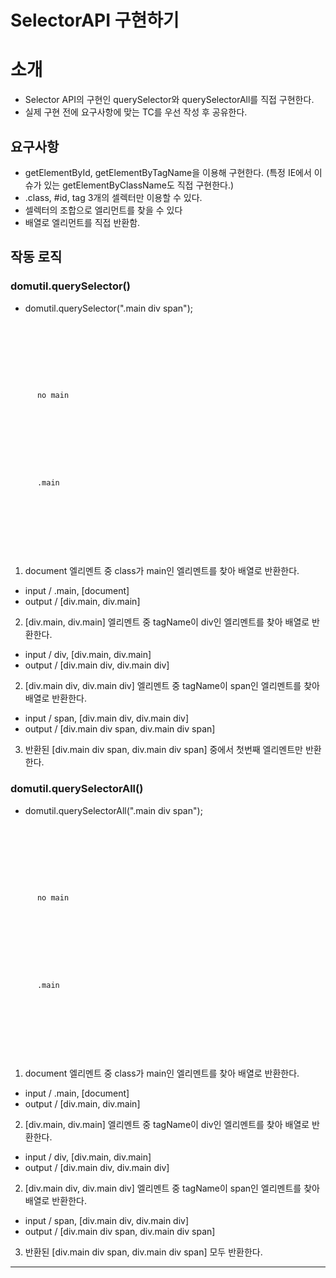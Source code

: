 SelectorAPI 구현하기
===============

# 소개

- Selector API의 구현인 querySelector와 querySelectorAll를 직접 구현한다.
- 실제 구현 전에 요구사항에 맞는 TC를 우선 작성 후 공유한다.

## 요구사항
- getElementById, getElementByTagName을 이용해 구현한다. (특정 IE에서 이슈가 있는 getElementByClassName도 직접 구현한다.)
- .class, #id, tag 3개의 셀렉터만 이용할 수 있다.
- 셀렉터의 조합으로 엘리먼트를 찾을 수 있다
- 배열로 엘리먼트를 직접 반환함.

## 작동 로직

### domutil.querySelector()

- domutil.querySelector(".main div span");

<pre><code>

<pre>

  <div id="cont" class="main">
    <div>
      <span>no main</span>
    </div>
  </div>

  <div class="main">
    <div>
      <span>.main</span>
    </div>
  </div>
</pre>

</code></pre>

1. document 엘리멘트 중 class가 main인 엘리멘트를 찾아 배열로 반환한다.
  - input / .main, [document]
  - output / [div.main, div.main]
2. [div.main, div.main] 엘리멘트 중 tagName이 div인 엘리멘트를 찾아 배열로 반환한다.
  - input / div, [div.main, div.main]
  - output / [div.main div, div.main div]
2. [div.main div, div.main div] 엘리멘트 중 tagName이 span인 엘리멘트를 찾아 배열로 반환한다.
  - input / span, [div.main div, div.main div]
  - output / [div.main div span, div.main div span]
3. 반환된 [div.main div span, div.main div span] 중에서 첫번째 엘리멘트만 반환한다.



### domutil.querySelectorAll()

- domutil.querySelectorAll(".main div span");

<pre><code>

<pre>

  <div id="cont" class="main">
    <div>
      <span>no main</span>
    </div>
  </div>

  <div class="main">
    <div>
      <span>.main</span>
    </div>
  </div>
</pre>

</code></pre>

1. document 엘리멘트 중 class가 main인 엘리멘트를 찾아 배열로 반환한다.
  - input / .main, [document]
  - output / [div.main, div.main]
2. [div.main, div.main] 엘리멘트 중 tagName이 div인 엘리멘트를 찾아 배열로 반환한다.
  - input / div, [div.main, div.main]
  - output / [div.main div, div.main div]
2. [div.main div, div.main div] 엘리멘트 중 tagName이 span인 엘리멘트를 찾아 배열로 반환한다.
  - input / span, [div.main div, div.main div]
  - output / [div.main div span, div.main div span]
3. 반환된 [div.main div span, div.main div span] 모두 반환한다.


- - -
